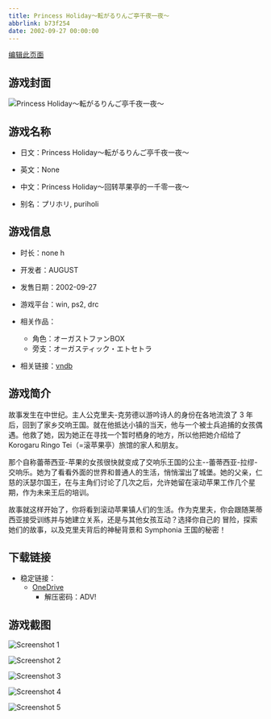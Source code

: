 ```yaml
---
title: Princess Holiday～転がるりんご亭千夜一夜～
abbrlink: b73f254
date: 2002-09-27 00:00:00
---
```

[编辑此页面](https://github.com/ACG-3/ADV3-source/blob/main/source/_posts/games/Princess%20Holiday%EF%BD%9E%E8%BB%A2%E3%81%8C%E3%82%8B%E3%82%8A%E3%82%93%E3%81%94%E4%BA%AD%E5%8D%83%E5%A4%9C%E4%B8%80%E5%A4%9C%EF%BD%9E.md)

## 游戏封面

![Princess Holiday～転がるりんご亭千夜一夜～](https://pan.timero.xyz/d/onedrive/img_lib_001/Princess%20Holiday%EF%BD%9E%E8%BB%A2%E3%81%8C%E3%82%8B%E3%82%8A%E3%82%93%E3%81%94%E4%BA%AD%E5%8D%83%E5%A4%9C%E4%B8%80%E5%A4%9C%EF%BD%9E_cover.avif)


## 游戏名称

- 日文：Princess Holiday～転がるりんご亭千夜一夜～
- 英文：None
- 中文：Princess Holiday～回转苹果亭的一千零一夜～

- 别名：プリホリ, puriholi


## 游戏信息

- 时长：none h
- 开发者：AUGUST
- 发售日期：2002-09-27
- 游戏平台：win, ps2, drc
- 相关作品：
   - 角色：オーガストファンBOX
   - 旁支：オーガスティック・エトセトラ

- 相关链接：[vndb](https://vndb.org/v198)


## 游戏简介

故事发生在中世纪。主人公克里夫-克劳德以游吟诗人的身份在各地流浪了 3 年后，回到了家乡交响王国。就在他抵达小镇的当天，他与一个被士兵追捕的女孩偶遇。他救了她，因为她正在寻找一个暂时栖身的地方，所以他把她介绍给了 Korogaru Ringo Tei（=滚苹果亭）旅馆的家人和朋友。

那个自称蕾蒂西亚-苹果的女孩很快就变成了交响乐王国的公主--蕾蒂西亚-拉缪-交响乐。她为了看看外面的世界和普通人的生活，悄悄溜出了城堡。她的父亲，仁慈的沃瑟尔国王，在与主角们讨论了几次之后，允许她留在滚动苹果工作几个星期，作为未来王后的培训。

故事就这样开始了，你将看到滚动苹果镇人们的生活。作为克里夫，你会跟随莱蒂西亚接受训练并与她建立关系，还是与其他女孩互动？选择你自己的
冒险，探索她们的故事，以及克里夫背后的神秘背景和 Symphonia 王国的秘密！




## 下载链接

- 稳定链接：
    - [OneDrive](https://pan.timero.xyz/onedrive/adv_lib_001/Princess%20Holiday%EF%BD%9E%E8%BB%A2%E3%81%8C%E3%82%8B%E3%82%8A%E3%82%93%E3%81%94%E4%BA%AD%E5%8D%83%E5%A4%9C%E4%B8%80%E5%A4%9C%EF%BD%9E)
        - 解压密码：ADV!



## 游戏截图


![Screenshot 1](https://pan.timero.xyz/d/onedrive/img_lib_001/Princess%20Holiday%EF%BD%9E%E8%BB%A2%E3%81%8C%E3%82%8B%E3%82%8A%E3%82%93%E3%81%94%E4%BA%AD%E5%8D%83%E5%A4%9C%E4%B8%80%E5%A4%9C%EF%BD%9E_Screenshot_1.avif)

![Screenshot 2](https://pan.timero.xyz/d/onedrive/img_lib_001/Princess%20Holiday%EF%BD%9E%E8%BB%A2%E3%81%8C%E3%82%8B%E3%82%8A%E3%82%93%E3%81%94%E4%BA%AD%E5%8D%83%E5%A4%9C%E4%B8%80%E5%A4%9C%EF%BD%9E_Screenshot_2.avif)

![Screenshot 3](https://pan.timero.xyz/d/onedrive/img_lib_001/Princess%20Holiday%EF%BD%9E%E8%BB%A2%E3%81%8C%E3%82%8B%E3%82%8A%E3%82%93%E3%81%94%E4%BA%AD%E5%8D%83%E5%A4%9C%E4%B8%80%E5%A4%9C%EF%BD%9E_Screenshot_3.avif)

![Screenshot 4](https://pan.timero.xyz/d/onedrive/img_lib_001/Princess%20Holiday%EF%BD%9E%E8%BB%A2%E3%81%8C%E3%82%8B%E3%82%8A%E3%82%93%E3%81%94%E4%BA%AD%E5%8D%83%E5%A4%9C%E4%B8%80%E5%A4%9C%EF%BD%9E_Screenshot_4.avif)

![Screenshot 5](https://pan.timero.xyz/d/onedrive/img_lib_001/Princess%20Holiday%EF%BD%9E%E8%BB%A2%E3%81%8C%E3%82%8B%E3%82%8A%E3%82%93%E3%81%94%E4%BA%AD%E5%8D%83%E5%A4%9C%E4%B8%80%E5%A4%9C%EF%BD%9E_Screenshot_5.avif)

